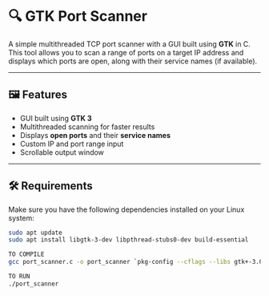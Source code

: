 # 🔍 GTK Port Scanner

A simple multithreaded TCP port scanner with a GUI built using **GTK** in C. This tool allows you to scan a range of ports on a target IP address and displays which ports are open, along with their service names (if available).

---

## 🖼️ Features

- GUI built using **GTK 3**
- Multithreaded scanning for faster results
- Displays **open ports** and their **service names**
- Custom IP and port range input
- Scrollable output window

---

## 🛠️ Requirements

Make sure you have the following dependencies installed on your Linux system:

```bash
sudo apt update
sudo apt install libgtk-3-dev libpthread-stubs0-dev build-essential

TO COMPILE
gcc port_scanner.c -o port_scanner `pkg-config --cflags --libs gtk+-3.0` -lpthread

TO RUN
./port_scanner



